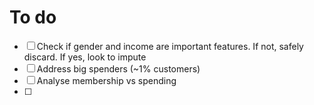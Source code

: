# To do

- [ ] Check if gender and income are important features. If not, safely discard. If yes, look to impute
- [ ] Address big spenders (~1% customers)
- [ ] Analyse membership vs spending
- [ ]
